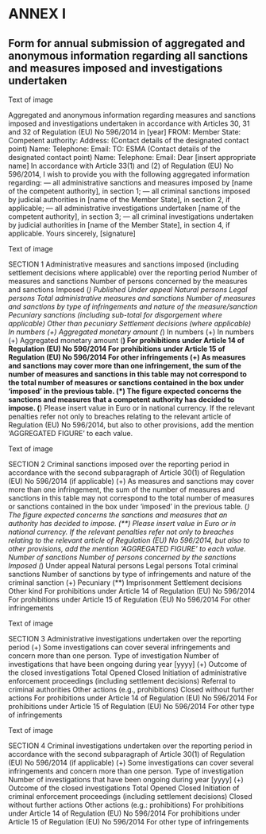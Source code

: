 # ANNEX I

## Form for annual submission of aggregated and anonymous information regarding all sanctions and measures imposed and investigations undertaken



Text of image

Aggregated and anonymous information regarding measures and sanctions imposed and investigations undertaken in accordance with Articles 30, 31 and 32 of Regulation (EU) No 596/2014 in [year] FROM: Member State: Competent authority: Address: (Contact details of the designated contact point) Name: Telephone: Email: TO: ESMA (Contact details of the designated contact point) Name: Telephone: Email: Dear [insert appropriate name] In accordance with Article 33(1) and (2) of Regulation (EU) No 596/2014, I wish to provide you with the following aggregated information regarding: — all administrative sanctions and measures imposed by [name of the competent authority], in section 1; — all criminal sanctions imposed by judicial authorities in [name of the Member State], in section 2, if applicable; — all administrative investigations undertaken [name of the competent authority], in section 3; — all criminal investigations undertaken by judicial authorities in [name of the Member State], in section 4, if applicable. Yours sincerely, [signature]



Text of image

SECTION 1 Administrative measures and sanctions imposed (including settlement decisions where applicable) over the reporting period Number of measures and sanctions Number of persons concerned by the measures and sanctions Imposed (*) Published Under appeal Natural persons Legal persons Total administrative measures and sanctions Number of measures and sanctions by type of infringements and nature of the measure/sanction Pecuniary sanctions (including sub-total for disgorgement where applicable) Other than pecuniary Settlement decisions (where applicable) In numbers (+) Aggregated monetary amount (*) In numbers (+) In numbers (+) Aggregated monetary amount (**) For prohibitions under Article 14 of Regulation (EU) No 596/2014 For prohibitions under Article 15 of Regulation (EU) No 596/2014 For other infringements (+) As measures and sanctions may cover more than one infringement, the sum of the number of measures and sanctions in this table may not correspond to the total number of measures or sanctions contained in the box under ‘imposed’ in the previous table. (*) The figure expected concerns the sanctions and measures that a competent authority has decided to impose. (**) Please insert value in Euro or in national currency. If the relevant penalties refer not only to breaches relating to the relevant article of Regulation (EU) No 596/2014, but also to other provisions, add the mention ‘AGGREGATED FIGURE’ to each value.



Text of image

SECTION 2 Criminal sanctions imposed over the reporting period in accordance with the second subparagraph of Article 30(1) of Regulation (EU) No 596/2014 (if applicable) (+) As measures and sanctions may cover more than one infringement, the sum of the number of measures and sanctions in this table may not correspond to the total number of measures or sanctions contained in the box under ‘imposed’ in the previous table. (*) The figure expected concerns the sanctions and measures that an authority has decided to impose. (**) Please insert value in Euro or in national currency. If the relevant penalties refer not only to breaches relating to the relevant article of Regulation (EU) No 596/2014, but also to other provisions, add the mention ‘AGGREGATED FIGURE’ to each value. Number of sanctions Number of persons concerned by the sanctions Imposed (*) Under appeal Natural persons Legal persons Total criminal sanctions Number of sanctions by type of infringements and nature of the criminal sanction (+) Pecuniary (**) Imprisonment Settlement decisions Other kind For prohibitions under Article 14 of Regulation (EU) No 596/2014 For prohibitions under Article 15 of Regulation (EU) No 596/2014 For other infringements



Text of image

SECTION 3 Administrative investigations undertaken over the reporting period (+) Some investigations can cover several infringements and concern more than one person. Type of investigation Number of investigations that have been ongoing during year [yyyy] (+) Outcome of the closed investigations Total Opened Closed Initiation of administrative enforcement proceedings (including settlement decisions) Referral to criminal authorities Other actions (e.g., prohibitions) Closed without further actions For prohibitions under Article 14 of Regulation (EU) No 596/2014 For prohibitions under Article 15 of Regulation (EU) No 596/2014 For other type of infringements



Text of image

SECTION 4 Criminal investigations undertaken over the reporting period in accordance with the second subparagraph of Article 30(1) of Regulation (EU) No 596/2014 (if applicable) (+) Some investigations can cover several infringements and concern more than one person. Type of investigation Number of investigations that have been ongoing during year [yyyy] (+) Outcome of the closed investigations Total Opened Closed Initiation of criminal enforcement proceedings (including settlement decisions) Closed without further actions Other actions (e.g.: prohibitions) For prohibitions under Article 14 of Regulation (EU) No 596/2014 For prohibitions under Article 15 of Regulation (EU) No 596/2014 For other type of infringements

